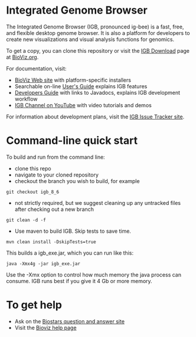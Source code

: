 # Integrated Genome Browser

The Integrated Genome Browser (IGB, pronounced ig-bee) is a fast, free, and flexible desktop genome browser. It is also a platform for developers to create new visualizations and visual analysis functions for genomics.

To get a copy, you can clone this repository or visit the [IGB Download](http://bioviz.org/igb/download.html) page at [BioViz.org](http://www.bioviz.org).

For documentation, visit:

* [BioViz Web site](http://www.bioviz.org) with platform-specific installers
* Searchable on-line [User's Guide](https://wiki.transvar.org/display/igbman/Home) explains IGB features
* [Developers Guide](https://wiki.transvar.org/display/igbdevelopers/Home) with links to Javadocs, explains IGB development workflow
* [IGB Channel on YouTube](https://www.youtube.com/channel/UC0DA2d3YdbQ55ljkRKHRBkg) with video tutorials and demos

For information about development plans, visit the [IGB Issue Tracker site](http://jira.transvar.org).

# Command-line quick start 

To build and run from the command line:

* clone this repo 
* navigate to your cloned repository
* checkout the branch you wish to build, for example

`git checkout igb_8_6` 

* not strictly required, but we suggest cleaning up any untracked files after checking out a new branch

`git clean -d -f`

* Use maven to build IGB. Skip tests to save time.

`mvn clean install -DskipTests=true`

This builds a igb_exe.jar, which you can run like this:

`java -Xmx4g -jar igb_exe.jar`

Use the -Xmx option to control how much memory the java process can consume. IGB runs best if you give it 4 Gb or more memory.

# To get help

* Ask on the [Biostars question and answer site](https://www.biostars.org/p/new/post/?tag_val=igb")
* Visit the [Bioviz help page](http://bioviz.org/igb/help.html)

